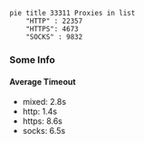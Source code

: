 
```mermaid
pie title 33311 Proxies in list
    "HTTP" : 22357
    "HTTPS": 4673
    "SOCKS" : 9832
```

### Some Info
#### Average Timeout

- mixed: 2.8s
- http: 1.4s
- https: 8.6s
- socks: 6.5s